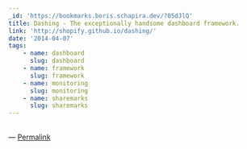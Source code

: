 ```yaml
---
_id: 'https://bookmarks.boris.schapira.dev/?05dJlQ'
title: Dashing - The exceptionally handsome dashboard framework.
link: 'http://shopify.github.io/dashing/'
date: '2014-04-07'
tags:
    - name: dashboard
      slug: dashboard
    - name: framework
      slug: framework
    - name: monitoring
      slug: monitoring
    - name: sharemarks
      slug: sharemarks
---
```


<br>&#8212;
<a href="https://bookmarks.boris.schapira.dev/?05dJlQ" title="Permalink">Permalink</a>
